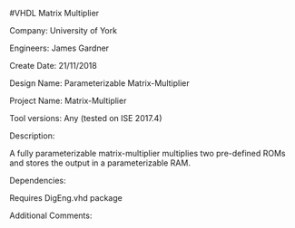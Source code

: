 #VHDL Matrix Multiplier

Company: University of York

Engineers: James Gardner
 
Create Date:    21/11/2018

Design Name:    Parameterizable Matrix-Multiplier

Project Name:   Matrix-Multiplier

Tool versions:  Any (tested on ISE 2017.4)

Description: 

A fully parameterizable matrix-multiplier multiplies two pre-defined
ROMs and stores the output in a parameterizable RAM.

Dependencies: 

Requires DigEng.vhd package

Additional Comments: 
